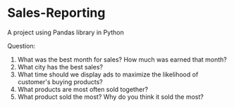 # Sales-Reporting
A project using Pandas library in Python 

Question: 
1. What was the best month for sales? How much was earned that month?
2. What city has the best sales?
3. What time should we display ads to maximize the likelihood of customer's buying products?
4. What products are most often sold together?
5. What product sold the most? Why do you think it sold the most?
